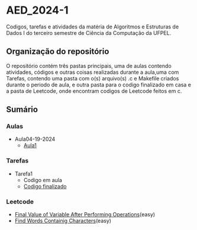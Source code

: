 # AED_2024-1
Codigos, tarefas e atividades da matéria de Algoritmos e Estruturas de Dados I do terceiro semestre de Ciência da Computação da UFPEL.
## Organização do repositório
O repositório contém três pastas principais, uma de aulas contendo atividades, códigos e outras coisas realizadas durante a aula,uma com Tarefas, contendo uma pasta com o(s) arquivo(s) .c e Makefile criados durante o periodo de aula, e outra pasta para o codigo finalizado em casa e a pasta de Leetcode, onde encontram codigos de Leetcode feitos em c.
## Sumário
### Aulas
- Aula04-19-2024
  -  [Aula1](Aulas/aula04-19-2024/aula01.c)
### Tarefas
- Tarefa1
  - Codigo em aula
  - [Codigo finalizado](Tarefas/Tarefa1/CodigoFinalizado/Tarefa1.c)
### Leetcode
- [Final Value of Variable After Performing Operations](Leetcode/FinalValueOfVariableAfterPerformingOperations.c)(easy)
- [Find Words Containig Characters](Leetcode/FindWordsContainingCharacters.c)(easy)
